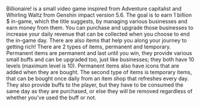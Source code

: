 Billionaire! is a small video game inspired from Adventure capitalist and Whirling Waltz from Genshin impact version 5.6. The goal is to earn 1 billion $ in-game, which the title suggests, 
by managing various businesses and earn money from them. You can purchase and upgrade those businesses to increase your daily revenue that can be collected when you choose to end the in-game 
day. There are also items that help you along your journey to getting rich! There are 2 types of items, permanent and temporary. Permanent items are permanent and last until you win, they 
provide various small buffs and can be upgraded too, just like businesses; they both have 10 levels (maximum level is 10). Permanent items also have icons that are added when they are bought. 
The second type of items is temporary items, that can be bought once daily from an item shop that refreshes every day. They also provide buffs to the player, but they have to be consumed the 
same day as they are purchased, or else they will be removed regardless of whether you've used the buff or not. 
